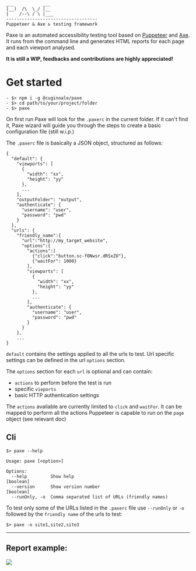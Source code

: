``` 
___           ___
|__)  /\  \_/ |__
|    /--\ / \ |___            
-----------------------------------
Puppeteer & Axe ♿ testing framework
```
Paxe is an automated accessibility testing tool based on [Puppeteer](https://github.com/GoogleChrome/puppeteer) and [Axe](https://github.com/dequelabs/axe-core).
It runs from the command line and generates HTML reports for each page and each viewport analysed.

**It is still a WIP, feedbacks and contributions are highly appreciated!**

# Get started
```shell
- $> npm i -g @cuginoale/paxe
- $> cd path/to/your/project/folder
- $> paxe
```

On first run Paxe will look for the `.paxerc` in the current folder. If it can't find it, Paxe wizard will guide you through the steps to create a basic configuration file (still w.i.p.)

The `.paxerc` file is basically a JSON object, structured as follows:
```jsonc
{
  "default": {
    "viewports": [
      {
        "width": "xx",
        "height": "yy"
      },
      ...
    ],
    "outputFolder": "output",
    "authenticate": {
      "username": "user",
      "password": "pwd"
    }
  },
  "urls": {
    "friendly_name":{
      "url":"http://my_target_website",
      "options":{
        "actions":[
          {"click":"button.sc-fONwsr.dRSxZO"},
          {"waitFor": 1000}
        ],
        "viewports": [
          {
            "width": "xx",
            "height": "yy"
          },
          ...
        ],
        "authenticate": {
          "username": "user",
          "password": "pwd"
        }
      }
    },
    ...
}
```

`default` contains the settings applied to all the urls to test.
Url specific settings can be defined in the url `options` section.

The `options` section for each `url` is optional and can contain:
- `actions` to perform before the test is run
- specific `vieports`
- basic HTTP authentication settings

The `actions` available are currently limited to `click` and `waitFor`. It can be mapped to perform all the actions Puppeteer is capable to run on the `page` object (see relevant doc)

## Cli
```shell
$> paxe --help

Usage: paxe [<option>]

Options:
  --help         Show help                                             [boolean]
  --version      Show version number                                   [boolean]
  --runOnly, -o  Comma separated list of URLs (friendly names)
```
To test only some of the URLs listed in the `.paxerc` file use `--runOnly` or `-o` followed by the `friendly name` of the urls to test:

```shell
$> paxe -o site1,site2,site3
```

---

## Report example:

![](https://i.imgur.com/lmATBiI.png)
